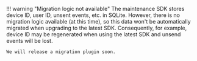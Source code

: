 !!! warning "Migration logic not available"
    The maintenance SDK stores device ID, user ID, unsent events, etc. in SQLite. However, there is no migration logic available (at this time), so this data won't be automatically migrated when upgrading to the latest SDK. Consequently, for example, device ID may be regenerated when using the latest SDK and unsend events will be lost.

    We will release a migration plugin soon.